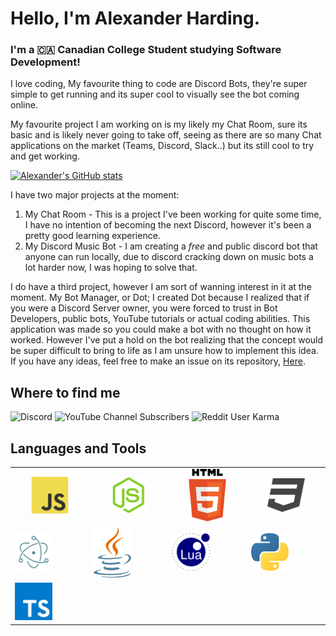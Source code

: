# Hello, I'm Alexander Harding.
### I'm a 🇨🇦 Canadian College Student studying Software Development!

I love coding, My favourite thing to code are Discord Bots, they're super simple to get running and its super cool to visually see the bot coming online.

My favourite project I am working on is my likely my Chat Room, sure its basic and is likely never going to take off, seeing as there are so many Chat applications on the market (Teams, Discord, Slack..) but its still cool to try and get working.

[![Alexander's GitHub stats](https://github-readme-stats.vercel.app/api?username=BackwardsUser)](https://github.com/BackwardsUser)

I have two major projects at the moment:
1. My Chat Room - This is a project I've been working for quite some time, I have no intention of becoming the next Discord, however it's been a pretty good learning experience.
2. My Discord Music Bot - I am creating a *free* and public discord bot that anyone can run locally, due to discord cracking down on music bots a lot harder now, I was hoping to solve that.

I do have a third project, however I am sort of wanning interest in it at the moment. My Bot Manager, or Dot; I created Dot because I realized that if you were a Discord Server owner, you were forced to trust in Bot Developers, public bots, YouTube tutorials or actual coding abilities. This application was made so you could make a bot with no thought on how it worked. However I've put a hold on the bot realizing that the concept would be super difficult to bring to life as I am unsure how to implement this idea. If you have any ideas, feel free to make an issue on its repository, [Here](https://github.com/BackwardsUser/Dot-Bot-Manager/issues).

## Where to find me
![Discord](https://img.shields.io/discord/1037779805376098356?color=%235865F2&style=flat-square)
![YouTube Channel Subscribers](https://img.shields.io/youtube/channel/subscribers/UC0PlE5BpxH_A_g0q5XqrrNw?color=%23ff0000&style=flat-square)
![Reddit User Karma](https://img.shields.io/reddit/user-karma/combined/Backwards_User__?color=%23ff4500&style=flat-square)

## Languages and Tools
<table width="100">
<tr>
    <td align="center" width="190">
        <img src="./assets/images/javascript.svg" alt="JS" width="60">
    </td>
    <td align="center" width="190">
        <img src="./assets/images/node-js.svg" alt="NJS" width="60">
    </td>
    <td align="center" width="190">
        <img src="./assets/images/html.svg" alt="HTML" width="60">
    </td>
    <td align="center" width="190">
        <img src="./assets/images/css.svg" alt="CSS" width="60">
    </td> 
</tr>
<tr>
    <td>
        <img src="./assets/images/electron.svg" alt="electron" width="60">
    </td>
    <td>
        <img src="./assets/images/java.svg" alt="Java" width="60">
    </td>
    <td>
        <img src="./assets/images/lua.svg" alt="lua" width="60">
    </td>
    <td>
        <img src="./assets/images/python.svg" alt="PY" width="60">
    </td>
</tr>
<tr>
    <td>
        <img src="./assets/images/typescript.svg" alt="TS" width="60">
    </td>
    <td>
        <img src="" alt="" width="60">
    </td>
    <td>
        <img src="" alt="" width="60">
    </td>
    <td>
        <img src="" alt="" width="60">
    </td>
</tr>
</table>